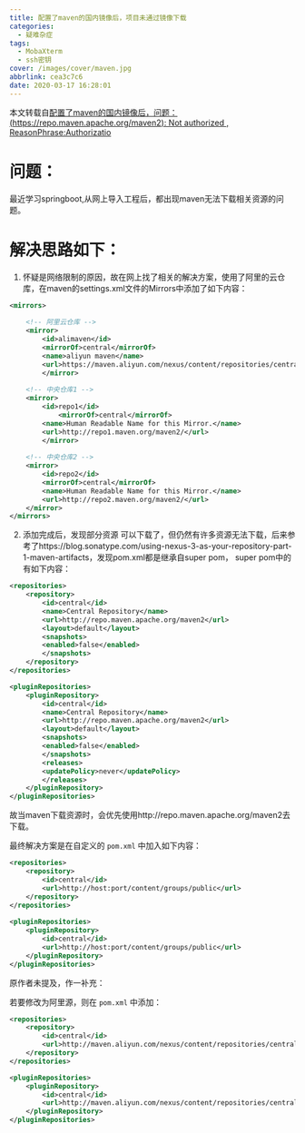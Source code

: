 ```yaml
---
title: 配置了maven的国内镜像后，项目未通过镜像下载
categories:
  - 疑难杂症
tags:
  - MobaXterm
  - ssh密钥
cover: /images/cover/maven.jpg
abbrlink: cea3c7c6
date: 2020-03-17 16:28:01
---
```



本文转载自[配置了maven的国内镜像后，问题：(https://repo.maven.apache.org/maven2): Not authorized , ReasonPhrase:Authorizatio](https://blog.csdn.net/pkx1993/article/details/86691426)

# 问题：

最近学习springboot,从网上导入工程后，都出现maven无法下载相关资源的问题。

# 解决思路如下：

1. 怀疑是网络限制的原因，故在网上找了相关的解决方案，使用了阿里的云仓库，在maven的settings.xml文件的Mirrors中添加了如下内容：

```xml
<mirrors>
    
    <!-- 阿里云仓库 -->
    <mirror>
        <id>alimaven</id>
        <mirrorOf>central</mirrorOf>
        <name>aliyun maven</name>
        <url>https://maven.aliyun.com/nexus/content/repositories/central/</url>
        </mirror>
    
    <!-- 中央仓库1 -->
    <mirror>
        <id>repo1</id>
            <mirrorOf>central</mirrorOf>
        <name>Human Readable Name for this Mirror.</name>
        <url>http://repo1.maven.org/maven2/</url>
        </mirror>
    
    <!-- 中央仓库2 -->
    <mirror>
        <id>repo2</id>
        <mirrorOf>central</mirrorOf>
        <name>Human Readable Name for this Mirror.</name>
        <url>http://repo2.maven.org/maven2/</url>
    </mirror>
</mirrors>
```
2. 添加完成后，发现部分资源 可以下载了，但仍然有许多资源无法下载，后来参考了https://blog.sonatype.com/using-nexus-3-as-your-repository-part-1-maven-artifacts，发现pom.xml都是继承自super pom，
super pom中的有如下内容：

```xml
<repositories>
    <repository>
        <id>central</id>
        <name>Central Repository</name>
        <url>http://repo.maven.apache.org/maven2</url>
        <layout>default</layout>
        <snapshots>
        <enabled>false</enabled>
        </snapshots>
    </repository>
</repositories>

<pluginRepositories>
    <pluginRepository>
        <id>central</id>
        <name>Central Repository</name>
        <url>http://repo.maven.apache.org/maven2</url>
        <layout>default</layout>
        <snapshots>
        <enabled>false</enabled>
        </snapshots>
        <releases>
        <updatePolicy>never</updatePolicy>
        </releases>
    </pluginRepository>
</pluginRepositories>
```
故当maven下载资源时，会优先使用http://repo.maven.apache.org/maven2去下载。

最终解决方案是在自定义的 `pom.xml` 中加入如下内容：

```xml 
<repositories>
    <repository>
        <id>central</id>
        <url>http://host:port/content/groups/public</url>
    </repository>
</repositories>
 
<pluginRepositories>
    <pluginRepository>
        <id>central</id>
        <url>http://host:port/content/groups/public</url>
    </pluginRepository>
</pluginRepositories>
```

原作者未提及，作一补充：

若要修改为阿里源，则在 `pom.xml` 中添加：

```xml
<repositories>
    <repository>
        <id>central</id>
        <url>http://maven.aliyun.com/nexus/content/repositories/central</url>
    </repository>
</repositories>

<pluginRepositories>
    <pluginRepository>
        <id>central</id>
        <url>http://maven.aliyun.com/nexus/content/repositories/central</url>
    </pluginRepository>
</pluginRepositories>
```